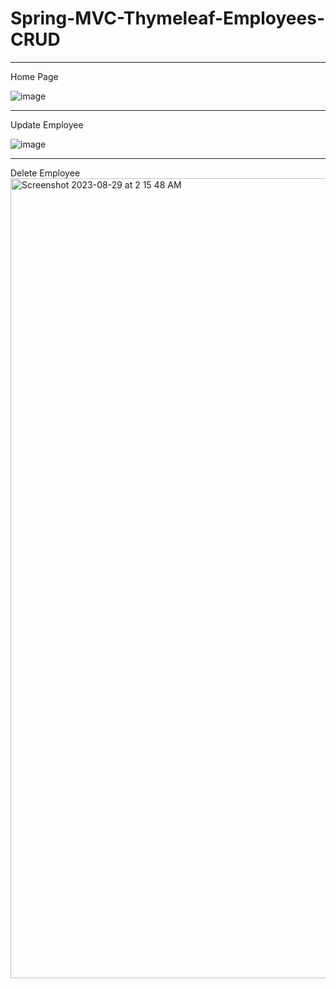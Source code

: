 # Spring-MVC-Thymeleaf-Employees-CRUD
<hr>
Home Page

![image](https://github.com/RobinSingh24/Spring-MVC-Thymeleaf-Employees-CRUD/assets/52188984/ac9ceb59-7dd8-4393-8dd2-c8709b314075)
<hr>
Update Employee

![image](https://github.com/RobinSingh24/Spring-MVC-Thymeleaf-Employees-CRUD/assets/52188984/595d9dc6-9769-4589-bc46-a4ac018018f0)
<hr>
Delete Employee

<img width="1280" alt="Screenshot 2023-08-29 at 2 15 48 AM" src="https://github.com/RobinSingh24/Spring-MVC-Thymeleaf-Employees-CRUD/assets/52188984/b9f4ed56-d496-44b8-bd74-24ce120b4a6a">
